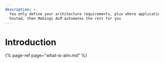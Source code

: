 ```yaml
---
description: >-
  You only define your architecture requirements, plus where application code is
  hosted, then Mobingi ALM automates the rest for you
---
```


# Introduction

{% page-ref page="what-is-alm.md" %}



